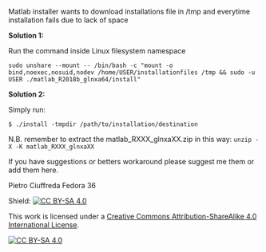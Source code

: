 Matlab installer wants to download installations file in /tmp and everytime installation fails due to lack of space

**Solution 1:**

Run the command inside Linux filesystem namespace


`sudo unshare --mount -- /bin/bash -c "mount -o bind,noexec,nosuid,nodev /home/USER/installationfiles /tmp && sudo -u USER ./matlab_R2018b_glnxa64/install"`

    
**Solution 2:**

Simply run:

`$ ./install -tmpdir /path/to/installation/destination`

N.B. remember to extract the matlab_RXXX_glnxaXX.zip in this way:
`unzip -X -K matlab_RXXX_glnxaXX`



If you have suggestions or betters workaround please suggest me them or add them here.

Pietro Ciuffreda Fedora 36

Shield: [![CC BY-SA 4.0][cc-by-sa-shield]][cc-by-sa]

This work is licensed under a [Creative Commons Attribution-ShareAlike 4.0
International License][cc-by-sa].

[![CC BY-SA 4.0][cc-by-sa-image]][cc-by-sa]

[cc-by-sa]: http://creativecommons.org/licenses/by-sa/4.0/
[cc-by-sa-image]: https://licensebuttons.net/l/by-sa/4.0/88x31.png
[cc-by-sa-shield]: https://img.shields.io/badge/License-CC%20BY--SA%204.0-lightgrey.svg

